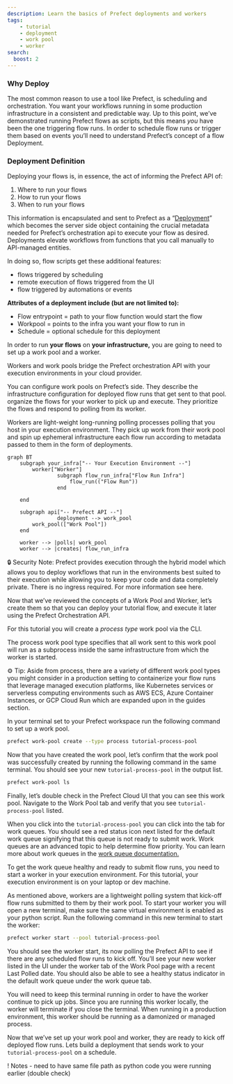 ```yaml
---
description: Learn the basics of Prefect deployments and workers
tags:
    - tutorial
    - deployment
    - work pool
    - worker
search:
  boost: 2
---
```

### Why Deploy

The most common reason to use a tool like Prefect, is scheduling and orchestration. You want your workflows running in some production infrastructure in a consistent and predictable way. Up to this point, we’ve demonstrated running Prefect flows as scripts, but this means *you* have been the one triggering flow runs. In order to schedule flow runs or trigger them based on events you’ll need to understand Prefect’s concept of a flow Deployment.

### Deployment Definition

Deploying your flows is, in essence, the act of informing the Prefect API of:

1. Where to run your flows 
2. How to run your flows
3. When to run your flows 

This information is encapsulated and sent to Prefect as a “[Deployment](https://docs.prefect.io/2.10.13/concepts/deployments/?h=deployment#deployments-overview)” which becomes the server side object containing the crucial metadata needed for Prefect’s orchestration api to execute your flow as desired. Deployments elevate workflows from functions that you call manually to API-managed entities.

In doing so, flow scripts get these additional features:

- flows triggered by scheduling
- remote execution of flows triggered from the UI
- flow triggered by automations or events

**Attributes of a deployment include (but are not limited to):** 

- Flow entrypoint = path to your flow function would start the flow
- Workpool = points to the infra you want your flow to run in
- Schedule = optional schedule for this deployment

In order to run **your flows** on **************************************your infrastructure,************************************** you are going to need to set up a work pool and a worker. 

Workers and work pools bridge the Prefect orchestration API with your execution environments in your cloud provider.

You can configure work pools on Prefect’s side. They describe the infrastructure configuration for deployed flow runs that get sent to that pool. organize the flows for your worker to pick up and execute. They prioritize the flows and respond to polling from its worker.

Workers are light-weight long-running polling processes polling that you host in your execution environment. They pick up work from their work pool and spin up ephemeral infrastructure each flow run according to metadata passed to them in the form of deployments.

```mermaid
graph BT
    subgraph your_infra["-- Your Execution Environment --"]
        worker["Worker"]
				subgraph flow_run_infra["Flow Run Infra"]
					flow_run(("Flow Run"))
				end
        
    end

    subgraph api["-- Prefect API --"]
				deployment --> work_pool
        work_pool(["Work Pool"])
    end

    worker --> |polls| work_pool
    worker --> |creates| flow_run_infra

```

<aside>
🔒 Security Note:
Prefect provides execution through the hybrid model which allows you to deploy workflows that run in the environments best suited to their execution while allowing you to keep your code and data completely private. There is no ingress required. For more information see here.

</aside>

Now that we’ve reviewed the concepts of a Work Pool and Worker, let’s create them so that you can deploy your tutorial flow, and execute it later using the Prefect Orchestration API.

For this tutorial you will create a *process type* work pool via the CLI. 

The process work pool type specifies that all work sent to this work pool will run as a subprocess inside the same infrastructure from which the worker is started.  

<aside>
⚙️ Tip:
Aside from process, there are a variety of different work pool types you might consider in a production setting to containerize your flow runs that leverage managed execution platforms, like Kubernetes services or serverless computing environments such as AWS ECS, Azure Container Instances, or GCP Cloud Run which are expanded upon in the guides section.

</aside>

In your terminal set to your Prefect workspace run the following command to set up a work pool. 

```bash
prefect work-pool create --type process tutorial-process-pool
```

Now that you have created the work pool, let’s confirm that the work pool was successfully created by running the following command in the same terminal.  You should see your new `tutorial-process-pool` in the output list.

```bash
prefect work-pool ls
```

Finally, let’s double check in the Prefect Cloud UI that you can see this work pool. Navigate to the Work Pool tab and verify that you see `tutorial-process-pool` listed.

When you click into the `tutorial-process-pool` you can click into the tab for work queues.  You should see a red status icon next listed for the default work queue signifying that this queue is not ready to submit work. Work queues are an advanced topic to help determine flow priority. You can learn more about work queues in the [work queue documentation.](https://docs.prefect.io/2.10.13/concepts/work-pools/#work-queues) 

To get the work queue healthy and ready to submit flow runs, you need to start a worker in your execution environment. For this tutorial, your execution environment is on your laptop or dev machine.

As mentioned above, workers are a lightweight polling system that kick-off flow runs submitted to them by their work pool. To start your worker you will open a new terminal, make sure the same virtual environment is enabled as your python script.  Run the following command in this new terminal to start the worker:

```bash
prefect worker start --pool tutorial-process-pool
```

You should see the worker start, its now polling the Prefect API to see if there are any scheduled flow runs to kick off. You’ll see your new worker listed in the UI under the worker tab of the Work Pool page with a recent Last Polled date. You should also be able to see a healthy status indicator in the default work queue under the work queue tab.

You will need to keep this terminal running in order to have the worker continue to pick up jobs.  Since you are running this worker locally, the worker will terminate if you close the terminal.  When running in a production environment, this worker should be running as a damonized or managed process.

Now that we’ve set up your work pool and worker, they are ready to kick off deployed flow runs. Lets build a deployment that sends work to your `tutorial-process-pool` on a schedule.

! Notes - need to have same file path as python code you were running earlier (double check)